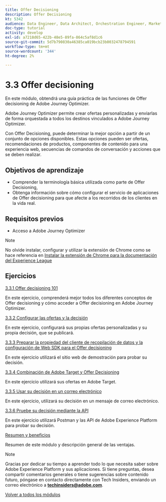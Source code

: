 ```yaml
---
title: Offer Decisioning
description: Offer Decisioning
kt: 5342
audience: Data Engineer, Data Architect, Orchestration Engineer, Marketer
doc-type: tutorial
activity: develop
exl-id: a7218d65-422b-48e5-89fa-864c5af8d1c6
source-git-commit: 5d7b790830a46385ca019bcb23b0032478794591
workflow-type: tm+mt
source-wordcount: '344'
ht-degree: 2%

---
```


# 3.3 Offer decisioning

En este módulo, obtendrá una guía práctica de las funciones de Offer decisioning de Adobe Journey Optimizer.

Adobe Journey Optimizer permite crear ofertas personalizadas y enviarlas de forma orquestada a todos los destinos vinculados a Adobe Journey Optimizer.

Con Offer Decisioning, puede determinar la mejor opción a partir de un conjunto de opciones disponibles. Estas opciones pueden ser ofertas, recomendaciones de productos, componentes de contenido para una experiencia web, secuencias de comandos de conversación y acciones que se deben realizar.

## Objetivos de aprendizaje

- Comprender la terminología básica utilizada como parte de Offer Decisioning,
- Obtenga información sobre cómo configurar el servicio de aplicaciones de Offer decisioning para que afecte a los recorridos de los clientes en la vida real.

## Requisitos previos

- Acceso a Adobe Journey Optimizer

>[!NOTE]
>
>No olvide instalar, configurar y utilizar la extensión de Chrome como se hace referencia en [Instalar la extensión de Chrome para la documentación del Experience League](../../gettingstarted/gettingstarted/ex1.md)

## Ejercicios

[3.3.1 Offer decisioning 101](./ex1.md)

En este ejercicio, comprenderá mejor todos los diferentes conceptos de Offer decisioning y cómo acceder a Offer decisioning en Adobe Journey Optimizer.

[3.3.2 Configurar las ofertas y la decisión](./ex2.md)

En este ejercicio, configurará sus propias ofertas personalizadas y su propia decisión, que se publicará.

[3.3.3 Preparar la propiedad del cliente de recopilación de datos y la configuración de Web SDK para el Offer decisioning](./ex3.md)

En este ejercicio utilizará el sitio web de demostración para probar su decisión.

[3.3.4 Combinación de Adobe Target y Offer Decisioning](./ex4.md)

En este ejercicio utilizará sus ofertas en Adobe Target.

[3.3.5 Usar su decisión en un correo electrónico](./ex5.md)

En este ejercicio, utilizará su decisión en un mensaje de correo electrónico.

[3.3.6 Pruebe su decisión mediante la API](./ex6.md)

En este ejercicio utilizará Postman y las API de Adobe Experience Platform para probar su decisión.

[Resumen y beneficios](./summary.md)

Resumen de este módulo y descripción general de las ventajas.

>[!NOTE]
>
>Gracias por dedicar su tiempo a aprender todo lo que necesita saber sobre Adobe Experience Platform y sus aplicaciones. Si tiene preguntas, desea compartir comentarios generales o tiene sugerencias sobre contenido futuro, póngase en contacto directamente con Tech Insiders, enviando un correo electrónico a **techinsiders@adobe.com**.

[Volver a todos los módulos](../../../overview.md)
